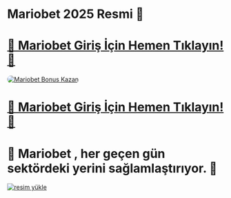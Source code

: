 # Mariobet 2025 Resmi 👋

# <a href="https://cutt.ly/nrxMsHC1" title="Mariobet Giriş Adresi">🔗 Mariobet Giriş İçin Hemen Tıklayın!🔗</a>

<a href="https://cutt.ly/nrxMsHC1" title="Mariobet Bonus Fırsatları">
    <img src="https://i.ibb.co/5K7Ks6w/zzzz3.gif" alt="Mariobet Bonus Kazan" style="max-width:100%; height:auto; border-radius:8px;">
</a>
<div class="description">

# <a href="https://cutt.ly/nrxMsHC1" title="Mariobet Giriş Adresi">🔗 Mariobet Giriş İçin Hemen Tıklayın!🔗</a>
 
# 💢 Mariobet , her geçen gün sektördeki yerini sağlamlaştırıyor.  💢

<a href="https://resmim.net/"><img src="https://resmim.net/cdn/2025/05/22/TmnNxM.jpg" alt="resim yükle" border="0" /></a>
